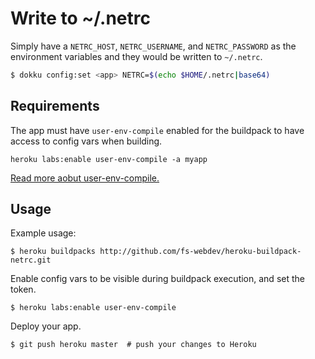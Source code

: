 Write to ~/.netrc
=================

Simply have a `NETRC_HOST`, `NETRC_USERNAME`, and `NETRC_PASSWORD` as the
environment variables and they would be written to `~/.netrc`.

```sh
$ dokku config:set <app> NETRC=$(echo $HOME/.netrc|base64)
```

Requirements
------------

The app must have `user-env-compile` enabled for the buildpack to have access to config vars when building.

    heroku labs:enable user-env-compile -a myapp

[Read more aobut user-env-compile.](https://devcenter.heroku.com/articles/labs-user-env-compile)


Usage
-----

Example usage:

    $ heroku buildpacks http://github.com/fs-webdev/heroku-buildpack-netrc.git

Enable config vars to be visible during buildpack execution, and set the token.

    $ heroku labs:enable user-env-compile

Deploy your app.

    $ git push heroku master  # push your changes to Heroku
